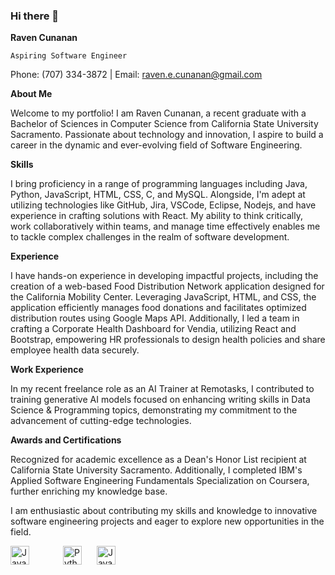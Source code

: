### Hi there 👋

**Raven Cunanan**

`Aspiring Software Engineer`

Phone: (707) 334-3872 | Email: raven.e.cunanan@gmail.com

**About Me**

Welcome to my portfolio! I am Raven Cunanan, a recent graduate with a Bachelor of Sciences in Computer Science from California State University Sacramento. Passionate about technology and innovation, I aspire to build a career in the dynamic and ever-evolving field of Software Engineering.

**Skills**

I bring proficiency in a range of programming languages including Java, Python, JavaScript, HTML, CSS, C, and MySQL. Alongside, I'm adept at utilizing technologies like GitHub, Jira, VSCode, Eclipse, Nodejs, and have experience in crafting solutions with React. My ability to think critically, work collaboratively within teams, and manage time effectively enables me to tackle complex challenges in the realm of software development.

**Experience**

I have hands-on experience in developing impactful projects, including the creation of a web-based Food Distribution Network application designed for the California Mobility Center. Leveraging JavaScript, HTML, and CSS, the application efficiently manages food donations and facilitates optimized distribution routes using Google Maps API. Additionally, I led a team in crafting a Corporate Health Dashboard for Vendia, utilizing React and Bootstrap, empowering HR professionals to design health policies and share employee health data securely.

**Work Experience**

In my recent freelance role as an AI Trainer at Remotasks, I contributed to training generative AI models focused on enhancing writing skills in Data Science & Programming topics, demonstrating my commitment to the advancement of cutting-edge technologies.

**Awards and Certifications**

Recognized for academic excellence as a Dean's Honor List recipient at California State University Sacramento. Additionally, I completed IBM's Applied Software Engineering Fundamentals Specialization on Coursera, further enriching my knowledge base.

I am enthusiastic about contributing my skills and knowledge to innovative software engineering projects and eager to explore new opportunities in the field.

<p float="left">
  <img src="https://cdn.jsdelivr.net/gh/devicons/devicon/icons/java/java-original-wordmark.svg" alt="Java" width="30" height="30" style="margin-right: 50px;" />
  <img src="https://simpleicons.org/icons/python.svg" alt="Python" width="30" height="30" style="margin-right: 20px;" />
  <img src="https://simpleicons.org/icons/javascript.svg" alt="JavaScript" width="30" height="30" style="margin-right: 20px;" />
</p>



<!--
**RavenCunanan/RavenCunanan** is a ✨ _special_ ✨ repository because its `README.md` (this file) appears on your GitHub profile.

Here are some ideas to get you started:

- 🔭 I’m currently working on ...
- 🌱 I’m currently learning ...
- 👯 I’m looking to collaborate on ...
- 🤔 I’m looking for help with ...
- 💬 Ask me about ...
- 📫 How to reach me: ...
- 😄 Pronouns: ...
- ⚡ Fun fact: ...
-->
